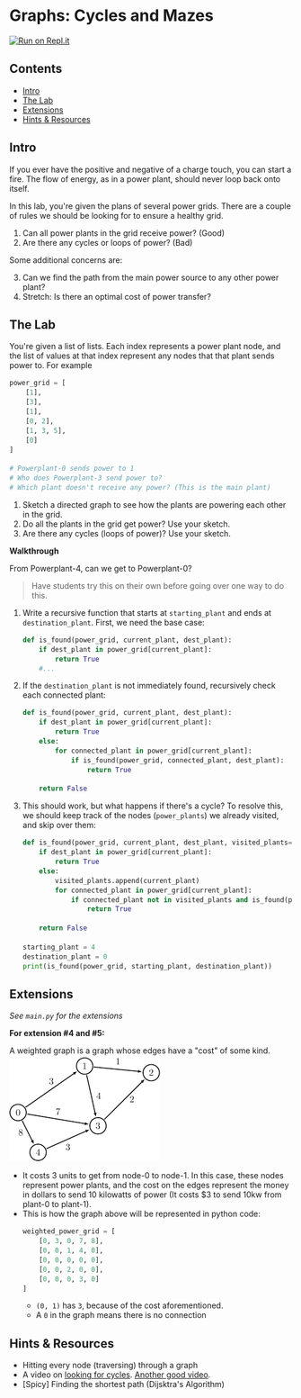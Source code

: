# Graphs: Cycles and Mazes

[![Run on Repl.it](https://repl.it/badge/github/upperlinecode/<INSERT_GITHUB_EXTENSION>)](https://repl.it/github/upperlinecode/<INSERT_GITHUB_EXTENSION>)

## Contents

- [Intro](#intro)
- [The Lab](#the-lab)
- [Extensions](#extensions)
- [Hints & Resources](#hints--resources)

## Intro

If you ever have the positive and negative of a charge touch, you can start a fire. The flow of energy, as in a power plant, should never loop back onto itself. 

In this lab, you're given the plans of several power grids. There are a couple of rules we should be looking for to ensure a healthy grid.

1. Can all power plants in the grid receive power? (Good)
2. Are there any cycles or loops of power? (Bad)

Some additional concerns are:

3. Can we find the path from the main power source to any other power plant?
4. Stretch: Is there an optimal cost of power transfer?

## The Lab

You're given a list of lists. Each index represents a power plant node, and the list of values at that index represent any nodes that that plant sends power to. For example
```py
power_grid = [
    [1],
    [3],
    [1],
    [0, 2],
    [1, 3, 5],
    [0]
]

# Powerplant-0 sends power to 1
# Who does Powerplant-3 send power to?
# Which plant doesn't receive any power? (This is the main plant)
```

1. Sketch a directed graph to see how the plants are powering each other in the grid.
2. Do all the plants in the grid get power? Use your sketch.
3. Are there any cycles (loops of power)? Use your sketch.

**Walkthrough**

From Powerplant-4, can we get to Powerplant-0?

> Have students try this on their own before going over one way to do this.

1.  Write a recursive function that starts at `starting_plant` and ends at `destination_plant`. First, we need the base case:
    ```py
    def is_found(power_grid, current_plant, dest_plant):
        if dest_plant in power_grid[current_plant]:
            return True
        #...
    ```

2. If the `destination_plant` is not immediately found, recursively check each connected plant:
    ```py
    def is_found(power_grid, current_plant, dest_plant):
        if dest_plant in power_grid[current_plant]:
            return True
        else:
            for connected_plant in power_grid[current_plant]:
                if is_found(power_grid, connected_plant, dest_plant):
                    return True
            
        return False
    ```

3. This should work, but what happens if there's a cycle? To resolve this, we should keep track of the nodes (`power_plants`) we already visited, and skip over them:
    ```py
    def is_found(power_grid, current_plant, dest_plant, visited_plants=[]):
        if dest_plant in power_grid[current_plant]:
            return True
        else:
            visited_plants.append(current_plant)
            for connected_plant in power_grid[current_plant]:
                if connected_plant not in visited_plants and is_found(power_grid, connected_plant, dest_plant, visited_plants):
                    return True
            
        return False

    starting_plant = 4
    destination_plant = 0
    print(is_found(power_grid, starting_plant, destination_plant))
    ```

## Extensions

_See `main.py` for the extensions_


**For extension #4 and #5:**

A weighted graph is a graph whose edges have a "cost" of some kind.
![](./grid5.png)
- It costs 3 units to get from node-0 to node-1. In this case, these nodes represent power plants, and the cost on the edges represent the money in dollars to send 10 kilowatts of power (It costs $3 to send 10kw from plant-0 to plant-1).
- This is how the graph above will be represented in python code:
    ```py
    weighted_power_grid = [
        [0, 3, 0, 7, 8],
        [0, 0, 1, 4, 0],
        [0, 0, 0, 0, 0],
        [0, 0, 2, 0, 0],
        [0, 0, 0, 3, 0]
    ]
    ```
    - `(0, 1)` has `3`, because of the cost aforementioned.
    - A `0` in the graph means there is no connection

## Hints & Resources

- Hitting every node (traversing) through a graph
- A video on [looking for cycles](https://www.youtube.com/watch?v=L0DcePeWHnM). [Another good video](https://www.youtube.com/watch?v=0dJmTuMrUZM).
- [Spicy] Finding the shortest path (Dijsktra's Algorithm)